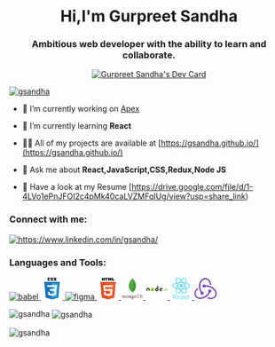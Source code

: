 <h1 align="center">Hi,I'm Gurpreet Sandha</h1>
<h3 align="center">Ambitious web developer with the ability to learn and collaborate.</h3>
 <p align="center"> <a href="https://app.daily.dev/gsandha"><img src="https://api.daily.dev/devcards/e8cd80340b1b45fca849f0ab69abdc46.png?r=m5h" width="400" alt="Gurpreet Sandha's Dev Card"/></a> </p>
<p align="left"> <a href="https://github.com/ryo-ma/github-profile-trophy"><img src="https://github-profile-trophy.vercel.app/?username=gsandha" alt="gsandha" /></a> </p>

- 🔭 I’m currently working on [Apex]([https://dirty-parcel-1754.vercel.app/](https://github.com/implevision))

- 🌱 I’m currently learning **React**

- 👨‍💻 All of my projects are available at [https://gsandha.github.io/](https://gsandha.github.io/)

- 💬 Ask me about **React,JavaScript,CSS,Redux,Node JS**


- 📄 Have a look at my Resume [https://drive.google.com/file/d/1-4LVo1ePnJFOI2c4pMk40caLVZMFqIUg/view?usp=share_link)

<h3 align="left">Connect with me:</h3>
<p align="left">
<a href="https://www.linkedin.com/in/gsandha/" target="blank"><img align="center" src="https://raw.githubusercontent.com/rahuldkjain/github-profile-readme-generator/master/src/images/icons/Social/linked-in-alt.svg" alt="https://www.linkedin.com/in/gsandha/" height="30" width="40" /></a>
</p>

<h3 align="left">Languages and Tools:</h3>
<p align="left"> <a href="https://babeljs.io/" target="_blank" rel="noreferrer"> <img src="https://www.vectorlogo.zone/logos/babeljs/babeljs-icon.svg" alt="babel" width="40" height="40"/> </a> <a href="https://www.w3schools.com/css/" target="_blank" rel="noreferrer"> <img src="https://raw.githubusercontent.com/devicons/devicon/master/icons/css3/css3-original-wordmark.svg" alt="css3" width="40" height="40"/> </a> <a href="https://www.figma.com/" target="_blank" rel="noreferrer"> <img src="https://www.vectorlogo.zone/logos/figma/figma-icon.svg" alt="figma" width="40" height="40"/> </a> <a href="https://www.w3.org/html/" target="_blank" rel="noreferrer"> <img src="https://raw.githubusercontent.com/devicons/devicon/master/icons/html5/html5-original-wordmark.svg" alt="html5" width="40" height="40"/> </a> <a href="https://www.mongodb.com/" target="_blank" rel="noreferrer"> <img src="https://raw.githubusercontent.com/devicons/devicon/master/icons/mongodb/mongodb-original-wordmark.svg" alt="mongodb" width="40" height="40"/> </a> <a href="https://nodejs.org" target="_blank" rel="noreferrer"> <img src="https://raw.githubusercontent.com/devicons/devicon/master/icons/nodejs/nodejs-original-wordmark.svg" alt="nodejs" width="40" height="40"/> </a> <a href="https://reactjs.org/" target="_blank" rel="noreferrer"> <img src="https://raw.githubusercontent.com/devicons/devicon/master/icons/react/react-original-wordmark.svg" alt="react" width="40" height="40"/> </a> <a href="https://redux.js.org" target="_blank" rel="noreferrer"> <img src="https://raw.githubusercontent.com/devicons/devicon/master/icons/redux/redux-original.svg" alt="redux" width="40" height="40"/> </a> </p>

<p><img align="left" src="https://github-readme-stats.vercel.app/api/top-langs?username=gsandha&show_icons=true&locale=en&layout=compact" alt="gsandha" /></p>

<p>&nbsp;<img align="center" src="https://github-readme-stats.vercel.app/api?username=gsandha&show_icons=true&locale=en" alt="gsandha" /></p>

<p><img align="center" src="https://github-readme-streak-stats.herokuapp.com/?user=gsandha&" alt="gsandha" /></p>

